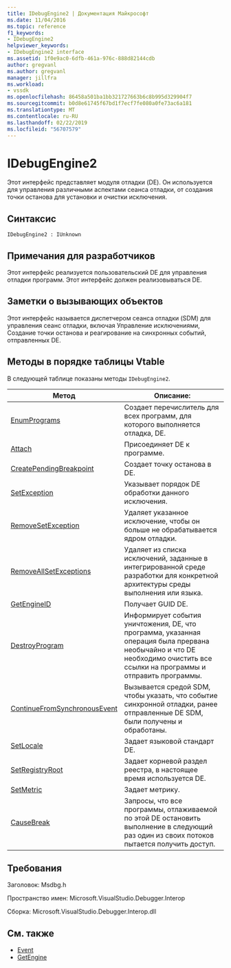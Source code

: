 ```yaml
---
title: IDebugEngine2 | Документация Майкрософт
ms.date: 11/04/2016
ms.topic: reference
f1_keywords:
- IDebugEngine2
helpviewer_keywords:
- IDebugEngine2 interface
ms.assetid: 1f0e9ac0-6dfb-461a-976c-888d82144cdb
author: gregvanl
ms.author: gregvanl
manager: jillfra
ms.workload:
- vssdk
ms.openlocfilehash: 86458a501ba1bb321727663b6c8b995d329904f7
ms.sourcegitcommit: b0d8e61745f67bd1f7ecf7fe080a0fe73ac6a181
ms.translationtype: MT
ms.contentlocale: ru-RU
ms.lasthandoff: 02/22/2019
ms.locfileid: "56707579"
---
```

# <a name="idebugengine2"></a>IDebugEngine2
Этот интерфейс представляет модуля отладки (DE). Он используется для управления различными аспектами сеанса отладки, от создания точки останова для установки и очистки исключения.

## <a name="syntax"></a>Синтаксис

```
IDebugEngine2 : IUnknown
```

## <a name="notes-for-implementers"></a>Примечания для разработчиков
 Этот интерфейс реализуется пользовательский DE для управления отладки программ. Этот интерфейс должен реализовываться DE.

## <a name="notes-for-callers"></a>Заметки о вызывающих объектов
 Этот интерфейс называется диспетчером сеанса отладки (SDM) для управления сеанс отладки, включая Управление исключениями, Создание точки останова и реагирование на синхронных событий, отправленных DE.

## <a name="methods-in-vtable-order"></a>Методы в порядке таблицы Vtable
 В следующей таблице показаны методы `IDebugEngine2`.

|Метод|Описание:|
|------------|-----------------|
|[EnumPrograms](../../../extensibility/debugger/reference/idebugengine2-enumprograms.md)|Создает перечислитель для всех программ, для которого выполняется отладка, DE.|
|[Attach](../../../extensibility/debugger/reference/idebugengine2-attach.md)|Присоединяет DE к программе.|
|[CreatePendingBreakpoint](../../../extensibility/debugger/reference/idebugengine2-creatependingbreakpoint.md)|Создает точку останова в DE.|
|[SetException](../../../extensibility/debugger/reference/idebugengine2-setexception.md)|Указывает порядок DE обработки данного исключения.|
|[RemoveSetException](../../../extensibility/debugger/reference/idebugengine2-removesetexception.md)|Удаляет указанное исключение, чтобы он больше не обрабатывается ядром отладки.|
|[RemoveAllSetExceptions](../../../extensibility/debugger/reference/idebugengine2-removeallsetexceptions.md)|Удаляет из списка исключений, заданные в интегрированной среде разработки для конкретной архитектуры среды выполнения или языка.|
|[GetEngineID](../../../extensibility/debugger/reference/idebugengine2-getengineid.md)|Получает GUID DE.|
|[DestroyProgram](../../../extensibility/debugger/reference/idebugengine2-destroyprogram.md)|Информирует события уничтожения, DE, что программа, указанная операция была прервана необычайно и что DE необходимо очистить все ссылки на программы и отправить программы.|
|[ContinueFromSynchronousEvent](../../../extensibility/debugger/reference/idebugengine2-continuefromsynchronousevent.md)|Вызывается средой SDM, чтобы указать, что событие синхронной отладки, ранее отправленные DE SDM, были получены и обработаны.|
|[SetLocale](../../../extensibility/debugger/reference/idebugengine2-setlocale.md)|Задает языковой стандарт DE.|
|[SetRegistryRoot](../../../extensibility/debugger/reference/idebugengine2-setregistryroot.md)|Задает корневой раздел реестра, в настоящее время используется DE.|
|[SetMetric](../../../extensibility/debugger/reference/idebugengine2-setmetric.md)|Задает метрику.|
|[CauseBreak](../../../extensibility/debugger/reference/idebugengine2-causebreak.md)|Запросы, что все программы, отлаживаемой по этой DE остановить выполнение в следующий раз один из своих потоков пытается получить доступ.|

## <a name="requirements"></a>Требования
 Заголовок: Msdbg.h

 Пространство имен: Microsoft.VisualStudio.Debugger.Interop

 Сборка: Microsoft.VisualStudio.Debugger.Interop.dll

## <a name="see-also"></a>См. также
- [Event](../../../extensibility/debugger/reference/idebugeventcallback2-event.md)
- [GetEngine](../../../extensibility/debugger/reference/idebugenginecreateevent2-getengine.md)